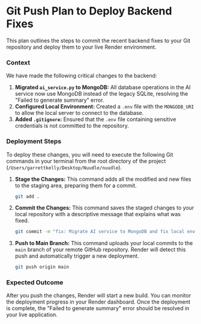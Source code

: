 # Git Push Plan to Deploy Backend Fixes

This plan outlines the steps to commit the recent backend fixes to your Git repository and deploy them to your live Render environment.

### **Context**

We have made the following critical changes to the backend:

1.  **Migrated `ai_service.py` to MongoDB:** All database operations in the AI service now use MongoDB instead of the legacy SQLite, resolving the "Failed to generate summary" error.
2.  **Configured Local Environment:** Created a `.env` file with the `MONGODB_URI` to allow the local server to connect to the database.
3.  **Added `.gitignore`:** Ensured that the `.env` file containing sensitive credentials is not committed to the repository.

### **Deployment Steps**

To deploy these changes, you will need to execute the following Git commands in your terminal from the root directory of the project (`/Users/garrettkelly/Desktop/Nuudle/nuudle`).

1.  **Stage the Changes:** This command adds all the modified and new files to the staging area, preparing them for a commit.
    ```bash
    git add .
    ```

2.  **Commit the Changes:** This command saves the staged changes to your local repository with a descriptive message that explains what was fixed.
    ```bash
    git commit -m "fix: Migrate AI service to MongoDB and fix local env"
    ```

3.  **Push to Main Branch:** This command uploads your local commits to the `main` branch of your remote GitHub repository. Render will detect this push and automatically trigger a new deployment.
    ```bash
    git push origin main
    ```

### **Expected Outcome**

After you push the changes, Render will start a new build. You can monitor the deployment progress in your Render dashboard. Once the deployment is complete, the "Failed to generate summary" error should be resolved in your live application.